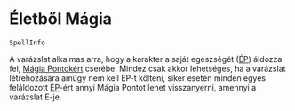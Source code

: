 # Életből Mágia

`SpellInfo`

A varázslat alkalmas arra, hogy a karakter a saját egészségét ([ÉP](character:ep)) áldozza fel, [Mágia Pontokért](character:mp) cserébe. Mindez csak akkor lehetséges, ha a varázslat létrehozására amúgy nem kell ÉP-t költeni, siker esetén minden egyes feláldozott [ÉP](character:ep)-ért annyi Mágia Pontot lehet visszanyerni, amennyi a varázslat E-je.

